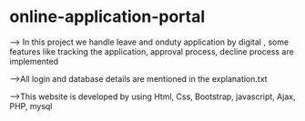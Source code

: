 # online-application-portal
--> In this project we handle leave and onduty application by digital , some features like tracking the application, approval process, decline process are implemented

-->All login and database details are mentioned in the explanation.txt

-->This website is developed by using Html, Css, Bootstrap, javascript, Ajax, PHP, mysql
